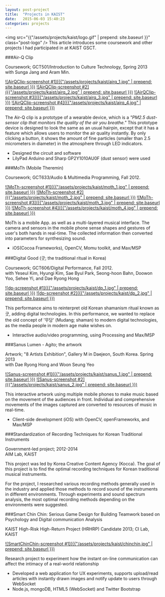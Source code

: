 ```yaml
---
layout: post-project
title:  "Projects in KAIST"
date:   2015-06-03 15:40:23
categories: projects 
---
```


<img src="{{"/assets/projects/kaist/logo.gif" | prepend: site.baseurl }}" class="post-logo" />
This article introduces some coursework and other projects I had participated in at KAIST GSCT.

<div style="clear:both"></div>

<!-- more -->

<div class="post-content-blk" markdown='1'>
###Air-Q Clip
<p class="post-annotation">Coursework; GCT501/Introduction to Culture Technology, Spring 2013 <br />with Sunga Jang and Aram Min.</p>

<div class="post-image-lightbox" markdown="1">
<a href="{{ "/assets/projects/kaist/airq_1.jpg" | prepend: site.baseurl }} " data-lightbox="airq">![AirQClip-screenshot #1]({{"/assets/projects/kaist/airq_1.jpg" | prepend: site.baseurl }})</a>
<a href="{{ "/assets/projects/kaist/airq_2.jpg" | prepend: site.baseurl }} " data-lightbox="airq">![AirQClip-screenshot #2]({{"/assets/projects/kaist/airq_2.jpg" | prepend: site.baseurl }})</a>
<a href="{{ "/assets/projects/kaist/airq_3.jpg" | prepend: site.baseurl }} " data-lightbox="airq">![AirQClip-screenshot #3]({{"/assets/projects/kaist/airq_3.jpg" | prepend: site.baseurl }})</a>
<a href="{{ "/assets/projects/kaist/airq_4.jpg" | prepend: site.baseurl }} " data-lightbox="airq">![AirQClip-screenshot #4]({{"/assets/projects/kaist/airq_4.jpg" | prepend: site.baseurl }})</a>
</div>

The Air-Q clip is a prototype of a wearable device, which is a *"PM2.5 dust-sensor clip that monitors the quality of the air you breathe."* This prototype device is designed to look the same as an usual hairpin, except that it has a feature which allows users to monitor the air quality instantly. By only clicking a button, it shows the amount of fine particles (smaller than 2.5 micrometers in diameter) in the atmosphere through LED indicators.

- Designed the circuit and software
- LilyPad Arduino and Sharp GP2Y1010AU0F (dust sensor) were used
</div>

<div class="post-content-blk" markdown='1'>
###MoTh (Mobile Theremin)
<p class="post-annotation">Coursework; GCT633/Audio &amp; Multimedia Programming, Fall 2012.</p>

<div class="post-image-lightbox" markdown="1">
<a href="{{ "/assets/projects/kaist/moth_1.jpg" | prepend: site.baseurl }} " data-lightbox="moth">![MoTh-screenshot #1]({{"/assets/projects/kaist/moth_1.jpg" | prepend: site.baseurl }})</a>
<a href="{{ "/assets/projects/kaist/moth_2.jpg" | prepend: site.baseurl }} " data-lightbox="moth">![MoTh-screenshot #2]({{"/assets/projects/kaist/moth_2.jpg" | prepend: site.baseurl }})</a>
<a href="{{ "/assets/projects/kaist/moth_3.jpg" | prepend: site.baseurl }} " data-lightbox="moth">![MoTh-screenshot #3]({{"/assets/projects/kaist/moth_3.jpg" | prepend: site.baseurl }})</a>
<a href="{{ "/assets/projects/kaist/moth_4.jpg" | prepend: site.baseurl }} " data-lightbox="moth">![MoTh-screenshot #4]({{"/assets/projects/kaist/moth_4.jpg" | prepend: site.baseurl }})</a>
</div>

MoTh is a mobile App. as well as a multi-layered musical interface. 
The camera and sensors in the mobile phone sense shapes and gestures of user's both hands in real-time. The collected information then converted into parameters for synthesizing sound.

- iOS(Cocoa Frameworks), OpenCV, Momu toolkit, and Max/MSP
</div>

<div class="post-content-blk" markdown='1'>
###Digital Good (굿; the traditional ritual in Korea)
<p class="post-annotation">Coursework; GCT606/Digital Performance, Fall 2012. <br />
with Yeseul Kim, Hyungi Kim, Sae Byul Park, Seong-hoon Bahn, Doowon Yoo, Sehee Yi, and Dae Ryong Hong </p>

<div class="post-image-lightbox" markdown="1">
<a href="{{ "/assets/projects/kaist/dp_1.jpg" | prepend: site.baseurl }} " data-lightbox="dp">![dp-screenshot #1]({{"/assets/projects/kaist/dp_1.jpg" | prepend: site.baseurl }})</a>
<a href="{{ "/assets/projects/kaist/dp_2.jpg" | prepend: site.baseurl }} " data-lightbox="dp">![dp-screenshot #2]({{"/assets/projects/kaist/dp_2.jpg" | prepend: site.baseurl }})</a>

This performance aims to reinterpret old Korean shamanism ritual known as 굿, adding digital technologies. In this performance, we wanted to replace the old concept of '무당' (Mudang; shaman) to modern digital technologies, as the media people in modern age make wishes on. 

- Interactive audio/video programming, using Processing and Max/MSP
</div>

<div class="post-content-blk" markdown='1'>
###Sanus Lumen - Agito; the artwork
<p class="post-annotation">Artwork; "8 Artists Exhibition", Gallery M in Daejeon, South Korea. Spring 2013<br />
with Dae Ryong Hong and Woon Seung Yeo
</p>

<div class="post-image-lightbox" markdown="1">
<a href="{{ "/assets/projects/kaist/sanus_1.jpg" | prepend: site.baseurl }} " data-lightbox="sanus">![Sanus-screenshot #1]({{"/assets/projects/kaist/sanus_1.jpg" | prepend: site.baseurl }})</a>
<a href="{{ "/assets/projects/kaist/sanus_2.jpg" | prepend: site.baseurl }} " data-lightbox="sanus">![Sanus-screenshot #2]({{"/assets/projects/kaist/sanus_2.jpg" | prepend: site.baseurl }})</a>
</div>

This interactive artwork using multiple mobile phones to make music based on the movement of the audiences in front. Individual and comprehensive movements of the images captured are converted to resources of music in real-time.

- Client-side development (iOS) with OpenCV, openFrameworks, and Max/MSP
</div>

<div class="post-content-blk" markdown='1'>
###Standardization of Recording Techniques for Korean Traditional Instruments
<p class="post-annotation">Government-led project; 2012-2014<br />AIM Lab, KAIST</p>

This project was led by Korea Creative Content Agency (Kocca). The goal of this project is to find the optimal recording techniques for Korean traditional musical instruments.

For the project, I researched various recording methods generally used in the industry and applied those methods to record sound of the instruments in different environments. Through experiments and sound spectrum analysis, the most optimal recording methods depending on the environments were suggested.
</div>

<div class="post-content-blk" markdown='1'>
###Smart Chin Chin: Serious Game Design for Building Teamwork based on Psychology and Digital communication Analysis
<p class="post-annotation">KAIST High-Risk High-Return Project (HRHRP) Candidate 2013; CI Lab, KAIST</p>

<div class="post-image-lightbox" markdown="1"><a href="{{ "/assets/projects/kaist/chinchin.jpg" | prepend: site.baseurl }} " data-lightbox="chinchin">![SmartChinChin-screenshot #1]({{"/assets/projects/kaist/chinchin.jpg" | prepend: site.baseurl }})</a>
</div>

Research project to experiment how the instant on-line communication can affect the intimacy of a real-world relationship

- Developed a web application for UX experiments, supports upload/read articles with instantly drawn images and notify update to users through WebSocket
- Node.js, mongoDB, HTML5 (WebSocket) and Twitter Bootstrap

</div>

